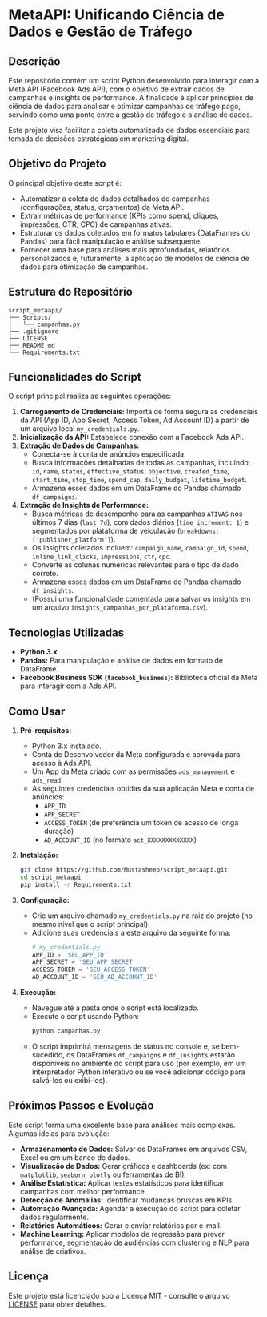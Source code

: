 # MetaAPI: Unificando Ciência de Dados e Gestão de Tráfego

## Descrição

Este repositório contém um script Python desenvolvido para interagir com a Meta API (Facebook Ads API), com o objetivo de extrair dados de campanhas e insights de performance. A finalidade é aplicar princípios de ciência de dados para analisar e otimizar campanhas de tráfego pago, servindo como uma ponte entre a gestão de tráfego e a análise de dados.

Este projeto visa facilitar a coleta automatizada de dados essenciais para tomada de decisões estratégicas em marketing digital.

## Objetivo do Projeto

O principal objetivo deste script é:

* Automatizar a coleta de dados detalhados de campanhas (configurações, status, orçamentos) da Meta API.
* Extrair métricas de performance (KPIs como spend, cliques, impressões, CTR, CPC) de campanhas ativas.
* Estruturar os dados coletados em formatos tabulares (DataFrames do Pandas) para fácil manipulação e análise subsequente.
* Fornecer uma base para análises mais aprofundadas, relatórios personalizados e, futuramente, a aplicação de modelos de ciência de dados para otimização de campanhas.

## Estrutura do Repositório
```
script_metaapi/
├── Scripts/                  
│   └── campanhas.py
├── .gitignore
├── LICENSE
├── README.md                
└── Requirements.txt          
```

## Funcionalidades do Script

O script principal realiza as seguintes operações:

1.  **Carregamento de Credenciais:** Importa de forma segura as credenciais da API (App ID, App Secret, Access Token, Ad Account ID) a partir de um arquivo local `my_credentials.py`.
2.  **Inicialização da API:** Estabelece conexão com a Facebook Ads API.
3.  **Extração de Dados de Campanhas:**
    * Conecta-se à conta de anúncios especificada.
    * Busca informações detalhadas de todas as campanhas, incluindo: `id`, `name`, `status`, `effective_status`, `objective`, `created_time`, `start_time`, `stop_time`, `spend_cap`, `daily_budget`, `lifetime_budget`.
    * Armazena esses dados em um DataFrame do Pandas chamado `df_campaigns`.
4.  **Extração de Insights de Performance:**
    * Busca métricas de desempenho para as campanhas `ATIVAS` nos últimos 7 dias (`last_7d`), com dados diários (`time_increment: 1`) e segmentados por plataforma de veiculação (`breakdowns: ['publisher_platform']`).
    * Os insights coletados incluem: `campaign_name`, `campaign_id`, `spend`, `inline_link_clicks`, `impressions`, `ctr`, `cpc`.
    * Converte as colunas numéricas relevantes para o tipo de dado correto.
    * Armazena esses dados em um DataFrame do Pandas chamado `df_insights`.
    * (Possui uma funcionalidade comentada para salvar os insights em um arquivo `insights_campanhas_por_plataforma.csv`).

## Tecnologias Utilizadas

* **Python 3.x**
* **Pandas:** Para manipulação e análise de dados em formato de DataFrame.
* **Facebook Business SDK (`facebook_business`):** Biblioteca oficial da Meta para interagir com a Ads API.

## Como Usar

1.  **Pré-requisitos:**
    * Python 3.x instalado.
    * Conta de Desenvolvedor da Meta configurada e aprovada para acesso à Ads API.
    * Um App da Meta criado com as permissões `ads_management` e `ads_read`.
    * As seguintes credenciais obtidas da sua aplicação Meta e conta de anúncios:
        * `APP_ID`
        * `APP_SECRET`
        * `ACCESS_TOKEN` (de preferência um token de acesso de longa duração)
        * `AD_ACCOUNT_ID` (no formato `act_XXXXXXXXXXXXX`)

2.  **Instalação:**
    ```bash
    git clone https://github.com/Mustasheep/script_metaapi.git
    cd script_metaapi
    pip install -r Requirements.txt
    ```

3.  **Configuração:**
    * Crie um arquivo chamado `my_credentials.py` na raiz do projeto (no mesmo nível que o script principal).
    * Adicione suas credenciais a este arquivo da seguinte forma:
        ```python
        # my_credentials.py
        APP_ID = 'SEU_APP_ID'
        APP_SECRET = 'SEU_APP_SECRET'
        ACCESS_TOKEN = 'SEU_ACCESS_TOKEN'
        AD_ACCOUNT_ID = 'SEU_AD_ACCOUNT_ID'
        ```

4.  **Execução:**
    * Navegue até a pasta onde o script está localizado.
    * Execute o script usando Python:
        ```bash
        python campanhas.py
        ```
    * O script imprimirá mensagens de status no console e, se bem-sucedido, os DataFrames `df_campaigns` e `df_insights` estarão disponíveis no ambiente do script para uso (por exemplo, em um interpretador Python interativo ou se você adicionar código para salvá-los ou exibi-los).


## Próximos Passos e Evolução

Este script forma uma excelente base para análises mais complexas. Algumas ideias para evolução:

* **Armazenamento de Dados:** Salvar os DataFrames em arquivos CSV, Excel ou em um banco de dados.
* **Visualização de Dados:** Gerar gráficos e dashboards (ex: com `matplotlib`, `seaborn`, `plotly` ou ferramentas de BI).
* **Análise Estatística:** Aplicar testes estatísticos para identificar campanhas com melhor performance.
* **Detecção de Anomalias:** Identificar mudanças bruscas em KPIs.
* **Automação Avançada:** Agendar a execução do script para coletar dados regularmente.
* **Relatórios Automáticos:** Gerar e enviar relatórios por e-mail.
* **Machine Learning:** Aplicar modelos de regressão para prever performance, segmentação de audiências com clustering e NLP para análise de criativos.

## Licença

Este projeto está licenciado sob a Licença MIT - consulte o arquivo [LICENSE](LICENSE) para obter detalhes.
